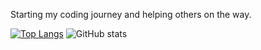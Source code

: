 
Starting my coding journey and helping others on the way. 

[![Top Langs](https://github-readme-stats.vercel.app/api/top-langs/?username=peippo1&layout=compact)](https://github.com/peippo1/github-readme-stats) ![GitHub stats](https://github-readme-stats.vercel.app/api?username=peippo1&count_private=true)

